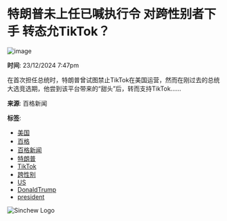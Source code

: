 # 特朗普未上任已喊执行令 对跨性别者下手 转态允TikTok？

![image](https://mc.yandex.ru/watch/95524952)

**时间**: 23/12/2024 7:47pm

在首次担任总统时，特朗普曾试图禁止TikTok在美国运营，然而在刚过去的总统大选竞选期，他尝到该平台带来的“甜头”后，转而支持TikTok……

**来源**: 百格新闻

**标签**: 
- [美国](https://www.sinchew.com.my/tag/美国)
- [百格](https://www.sinchew.com.my/tag/百格)
- [百格新闻](https://www.sinchew.com.my/tag/百格新闻/)
- [特朗普](https://www.sinchew.com.my/tag/特朗普)
- [TikTok](https://www.sinchew.com.my/tag/tiktok)
- [跨性别](https://www.sinchew.com.my/tag/跨性别/)
- [US](https://www.sinchew.com.my/tag/us/)
- [DonaldTrump](https://www.sinchew.com.my/tag/donaldtrump)
- [president](https://www.sinchew.com.my/tag/president) 

![Sinchew Logo](https://public/images/Sinchew-i-s.png)
<!-- tcd_original_link https://pocketimes.sinchew.com.my/news/20241223/pocketimes/6169995 -->
